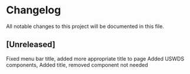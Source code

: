 # Changelog
All notable changes to this project will be documented in this file.

## [Unreleased]
Fixed menu bar title, added more appropriate title to page
Added USWDS components, Added title, removed component not needed
